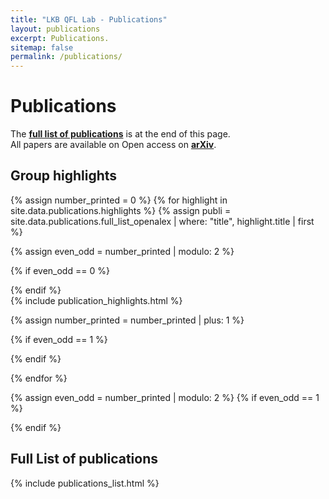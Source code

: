```yaml
---
title: "LKB QFL Lab - Publications"
layout: publications
excerpt: Publications.
sitemap: false
permalink: /publications/
---
```


# Publications

The **[full list of publications](#full-list-of-publications)** is at the end of this page. <br>
 All papers are available on Open access on **[arXiv](https://arxiv.org/a/glorieux_q_1.html)**.

## Group highlights


{% assign number_printed = 0 %}
{% for highlight in site.data.publications.highlights %}
{% assign publi = site.data.publications.full_list_openalex | where: "title", highlight.title | first %}

{% assign even_odd = number_printed | modulo: 2 %}

{% if even_odd == 0 %}
<div class="row">
{% endif %}

<!-- Highlights -->
<div markdown="0">
{% include publication_highlights.html  %}
</div>

{% assign number_printed = number_printed | plus: 1 %}

{% if even_odd == 1 %}
</div>
{% endif %}

{% endfor %}

{% assign even_odd = number_printed | modulo: 2 %}
{% if even_odd == 1 %}
</div>
{% endif %}



## Full List of publications

<div markdown="0">
{% include publications_list.html %}
</div>

<script src="{{ site.url }}{{ site.baseurl }}/js/smooth_scroll.js"></script>

